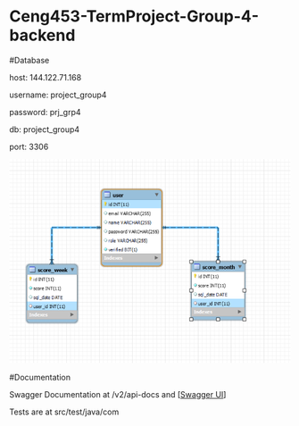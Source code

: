 # Ceng453-TermProject-Group-4-backend

#Database 

host: 144.122.71.168

username: project_group4

password: prj_grp4

db: project_group4

port: 3306

![Screenshot](src/dataBase.png)

#Documentation

Swagger Documentation at /v2/api-docs and [[Swagger UI](src/index.html)]

Tests are at src/test/java/com






